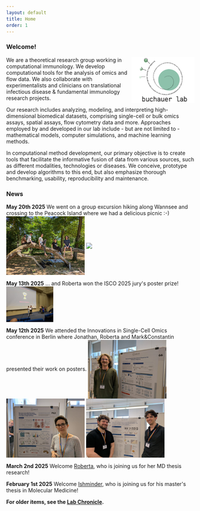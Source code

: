 ```yaml
---
layout: default
title: Home
order: 1
---
```


### Welcome!

<img style="width:12em" src="images/buchauer_lab.png" align="right">
We are a theoretical research group working in computational immunology. We develop computational tools for the analysis of omics and flow data. We also collaborate with experimentalists and clinicians on translational infectious disease & fundamental immunology research projects. 

Our research includes analyzing, modeling, and interpreting high-dimensional biomedical datasets, comprising single-cell or bulk omics assays, spatial assays, flow cytometry data and more. Approaches employed by and developed in our lab include - but are not limited to - mathematical models, computer simulations, and machine learning methods. 

In computational method development, our primary objective is to create tools that facilitate the informative fusion of data from various sources, such as different modalities, technologies or diseases. We conceive, prototype and develop algorithms to this end, but also emphasize thorough benchmarking, usability, reproducibility and maintenance.

### News
__May 20th 2025__
We went on a group excursion hiking along Wannsee and crossing to the Peacock Island where we had a delicious picnic :-)
<img style="width:15em" src="images/pfaueninsel.jpeg" align="center">
<img style="width:15em" src="images/wannsee.png" align="center">

__May 13th 2025__
... and Roberta won the ISCO 2025 jury's poster prize!
<img style="width:9em" src="images/ISCO_posterprize.jpeg" align="center">

__May 12th 2025__
We attended the Innovations in Single-Cell Omics conference in Berlin where Jonathan, Roberta and Mark&Constantin presented their work on posters.
<img style="width:15em" src="images/ISCO_jonathan.jpeg" align="center">
<img style="width:15em" src="images/ISCO_roberta.jpeg" align="center">
<img style="width:15em" src="images/ISCO_mark.jpeg" align="center">

__March 2nd 2025__
Welcome [Roberta](https://libuchauer.github.io/team), who is joining us for her MD thesis research!

__February 1st 2025__
Welcome [Ishminder](https://libuchauer.github.io/team), who is joining us for his master's thesis in Molecular Medicine!

__For older items, see the [Lab Chronicle](https://libuchauer.github.io/chronicle).__



